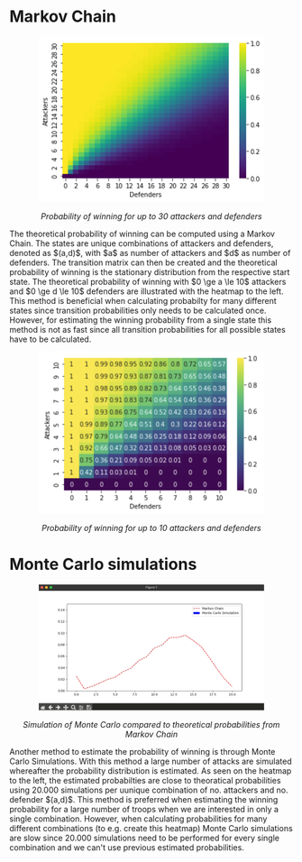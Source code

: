 # Markov Chain
<p align="center">
    <img src="https://github.com/PontusHovb/Risk-Game/blob/master/Images/MarkovChain_30troops.png" width="400"/>
</p>
<p align="center"><i>Probability of winning for up to 30 attackers and defenders</i></p>
The theoretical probability of winning can be computed using a Markov Chain. The states are unique combinations of attackers and defenders, denoted as $(a,d)$, with $a$ as number of attackers and $d$ as number of defenders. The transition matrix can then be created and the theoretical probability of winning is the stationary distribution from the respective start state. The theoretical probability of winning with $0 \ge a \le 10$ attackers and $0 \ge d \le 10$ defenders are illustrated with the heatmap to the left. This method is beneficial when calculating probabilty for many different states since transition probabilities only needs to be calculated once. However, for estimating the winning probability from a single state this method is not as fast since all transition probabilities for all possible states have to be calculated.
<p align="center">
    <img src="https://github.com/PontusHovb/Risk-Game/blob/master/Images/MarkovChain_10troops.png" width="400"/>
</p>
<p align="center"><i>Probability of winning for up to 10 attackers and defenders</i></p>

# Monte Carlo simulations
<p align="center">
    <img src="https://github.com/PontusHovb/Risk-Game/blob/master/Images/MCS.gif" width="400"/>
</p>
<p align="center"><i>Simulation of Monte Carlo compared to theoretical probabilities from Markov Chain</i></p>
Another method to estimate the probability of winning is through Monte Carlo Simulations. With this method a large number of attacks are simulated whereafter the probability distribution is estimated. As seen on the heatmap to the left, the estimated probabilties are close to theoratical probabilities using 20.000 simulations per uunique combination of no. attackers and no. defender $(a,d)$. This method is preferred when estimating the winning probability for a large number of troops when we are interested in only a single combination. However, when calculating probabilities for many different combinations (to e.g. create this heatmap) Monte Carlo simulations are slow since 20.000 simulations need to be performed for every single combination and we can't use previous estimated probabilities.
